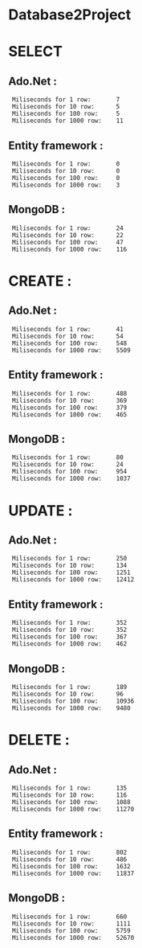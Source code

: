 # Database2Project

# SELECT
 ## Ado.Net :
     Miliseconds for 1 row:       7
     Miliseconds for 10 row:      5
     Miliseconds for 100 row:     5
     Miliseconds for 1000 row:    11

 ## Entity framework :
     Miliseconds for 1 row:       0
     Miliseconds for 10 row:      0
     Miliseconds for 100 row:     0
     Miliseconds for 1000 row:    3

 ## MongoDB :
     Miliseconds for 1 row:       24
     Miliseconds for 10 row:      22
     Miliseconds for 100 row:     47
     Miliseconds for 1000 row:    116


# CREATE :
 ## Ado.Net :
     Miliseconds for 1 row:       41
     Miliseconds for 10 row:      54
     Miliseconds for 100 row:     548
     Miliseconds for 1000 row:    5509

 ## Entity framework :
     Miliseconds for 1 row:       488
     Miliseconds for 10 row:      369
     Miliseconds for 100 row:     379
     Miliseconds for 1000 row:    465

 ## MongoDB :
     Miliseconds for 1 row:       80
     Miliseconds for 10 row:      24
     Miliseconds for 100 row:     954
     Miliseconds for 1000 row:    1037


# UPDATE :
 ## Ado.Net :
     Miliseconds for 1 row:       250
     Miliseconds for 10 row:      134
     Miliseconds for 100 row:     1251
     Miliseconds for 1000 row:    12412

 ## Entity framework :
     Miliseconds for 1 row:       352
     Miliseconds for 10 row:      352
     Miliseconds for 100 row:     367
     Miliseconds for 1000 row:    462

 ## MongoDB :
     Miliseconds for 1 row:       189
     Miliseconds for 10 row:      96
     Miliseconds for 100 row:     10936
     Miliseconds for 1000 row:    9480


# DELETE :

 ## Ado.Net :
     Miliseconds for 1 row:       135
     Miliseconds for 10 row:      116
     Miliseconds for 100 row:     1088
     Miliseconds for 1000 row:    11270

 ## Entity framework :
     Miliseconds for 1 row:       802
     Miliseconds for 10 row:      486
     Miliseconds for 100 row:     1632
     Miliseconds for 1000 row:    11837

 ## MongoDB :
     Miliseconds for 1 row:       660
     Miliseconds for 10 row:      1111
     Miliseconds for 100 row:     5759
     Miliseconds for 1000 row:    52670
